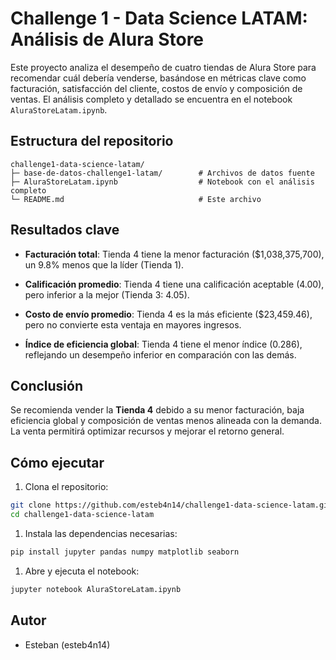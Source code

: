 # Challenge 1 - Data Science LATAM: Análisis de Alura Store

Este proyecto analiza el desempeño de cuatro tiendas de Alura Store para recomendar cuál debería venderse, basándose en métricas clave como facturación, satisfacción del cliente, costos de envío y composición de ventas. El análisis completo y detallado se encuentra en el notebook `AluraStoreLatam.ipynb`.

## Estructura del repositorio

```
challenge1-data-science-latam/
├─ base-de-datos-challenge1-latam/        # Archivos de datos fuente
├─ AluraStoreLatam.ipynb                  # Notebook con el análisis completo
└─ README.md                              # Este archivo
```

## Resultados clave

* **Facturación total**: Tienda 4 tiene la menor facturación ($1,038,375,700), un 9.8% menos que la líder (Tienda 1).

* **Calificación promedio**: Tienda 4 tiene una calificación aceptable (4.00), pero inferior a la mejor (Tienda 3: 4.05).

* **Costo de envío promedio**: Tienda 4 es la más eficiente ($23,459.46), pero no convierte esta ventaja en mayores ingresos.

* **Índice de eficiencia global**: Tienda 4 tiene el menor índice (0.286), reflejando un desempeño inferior en comparación con las demás.

## Conclusión

Se recomienda vender la **Tienda 4** debido a su menor facturación, baja eficiencia global y composición de ventas menos alineada con la demanda. La venta permitirá optimizar recursos y mejorar el retorno general.

## Cómo ejecutar

1. Clona el repositorio:

```bash
git clone https://github.com/esteb4n14/challenge1-data-science-latam.git
cd challenge1-data-science-latam
```

1. Instala las dependencias necesarias:

```bash
pip install jupyter pandas numpy matplotlib seaborn
```

1. Abre y ejecuta el notebook:

```bash
jupyter notebook AluraStoreLatam.ipynb
```

## Autor

* Esteban (esteb4n14)
